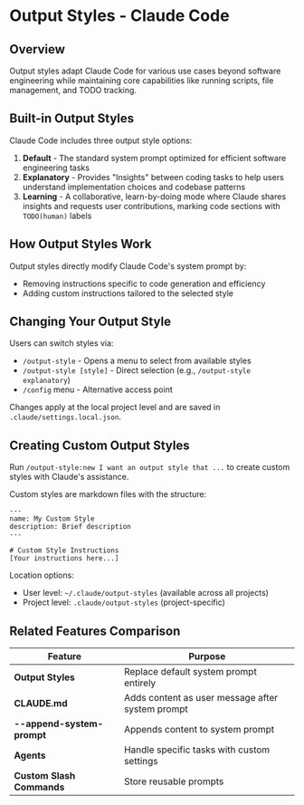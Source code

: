 # Output Styles - Claude Code

## Overview

Output styles adapt Claude Code for various use cases beyond software engineering while maintaining core capabilities like running scripts, file management, and TODO tracking.

## Built-in Output Styles

Claude Code includes three output style options:

1. **Default** - The standard system prompt optimized for efficient software engineering tasks
2. **Explanatory** - Provides "Insights" between coding tasks to help users understand implementation choices and codebase patterns
3. **Learning** - A collaborative, learn-by-doing mode where Claude shares insights and requests user contributions, marking code sections with `TODO(human)` labels

## How Output Styles Work

Output styles directly modify Claude Code's system prompt by:
- Removing instructions specific to code generation and efficiency
- Adding custom instructions tailored to the selected style

## Changing Your Output Style

Users can switch styles via:
- `/output-style` - Opens a menu to select from available styles
- `/output-style [style]` - Direct selection (e.g., `/output-style explanatory`)
- `/config` menu - Alternative access point

Changes apply at the local project level and are saved in `.claude/settings.local.json`.

## Creating Custom Output Styles

Run `/output-style:new I want an output style that ...` to create custom styles with Claude's assistance.

Custom styles are markdown files with the structure:
```
---
name: My Custom Style
description: Brief description
---

# Custom Style Instructions
[Your instructions here...]
```

Location options:
- User level: `~/.claude/output-styles` (available across all projects)
- Project level: `.claude/output-styles` (project-specific)

## Related Features Comparison

| Feature | Purpose |
|---------|---------|
| **Output Styles** | Replace default system prompt entirely |
| **CLAUDE.md** | Adds content as user message after system prompt |
| **--append-system-prompt** | Appends content to system prompt |
| **Agents** | Handle specific tasks with custom settings |
| **Custom Slash Commands** | Store reusable prompts |

